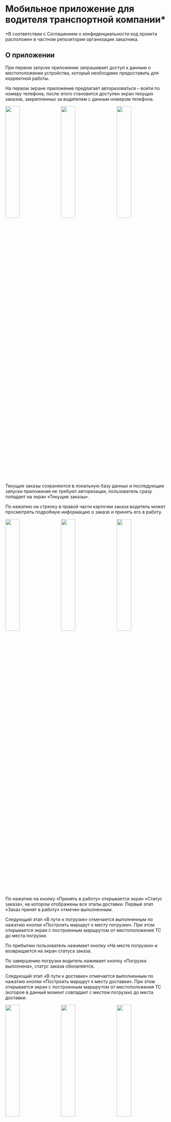 # Мобильное приложение для водителя транспортной компании* 

*В соответствии с Соглашением о конфиденциальности код проекта расположен в частном репозитории организации заказчика.

## О приложении

При первом запуске приложение запрашивает доступ к данным о местоположении устройства, который необходимо предоставить для корректной работы.

На первом экране приложение предлагает авторизоваться – войти по номеру телефона, после этого становится доступен экран текущих заказов, закрепленных за водителем с данным номером телефона.

<p float="left">
<img src = "pic/auth.png" width="30%" />
<img src = "pic/current.png" width="30%"hspace = "20"/>
<img src = "pic/details.png" width="30%"/>
</p>

Текущие заказы сохраняются в локальную базу данных и последующие запуски приложения не требуют авторизации, пользователь сразу попадает на экран «Текущие заказы».

По нажатию на стрелку в правой части карточки заказа водитель может просмотреть подробную информацию о заказе и принять его в работу. 

<p float="left">
<img src = "pic/status_1.png" width="30%" />
<img src = "pic/to_loading_2.png" width="30%"hspace = "20"/>
<img src = "pic/to_loading_step_5.png" width="30%"/>
</p>

По нажатию на кнопку «Принять в работу» открывается экран «Статус заказа», на котором отображены все этапы доставки. Первый этап «Заказ принят в работу» отмечен выполненным.

Следующий этап «В пути к погрузке» отмечается выполненным по нажатию кнопки «Построить маршрут к месту погрузки». При этом открывается экран с построенным маршрутом от местоположения ТС до места погрузки.

По прибытию пользователь нажимает кнопку «На месте погрузки» и возвращается на экран статуса заказа.

По завершению погрузки водитель нажимает кнопку «Погрузка выполнена», статус заказа обновляется.

Следующий этап «В пути к доставке» отмечается выполненным по нажатию кнопки «Построить маршрут к месту доставки». При этом открывается экран с построенным маршрутом от местоположения ТС (которое в данный момент совпадает с местом погрузки) до места доставки.

<p float="left">
<img src = "pic/status_2.png" width="30%" />
<img src = "pic/to_delivery_step_119.png" width="30%"hspace = "20"/>
<img src = "pic/status_3.png" width="30%"/>
</p>

При нажатии кнопки «На стоянке» активируется соответствующий этап статуса заказа и текст кнопки меняется на «Продолжить маршрут». После нажатия «Продолжить маршрут» снова появляется кнопка «На стоянке» на случай повторных остановок.

По прибытию к месту доставки пользователь нажимает «На месте доставки» и возвращается на экран статуса заказа, при этом активируется этап «На месте разгрузки».

По завершению разгрузки водитель нажимает кнопку «Разгрузка выполнена», статус заказа обновляется.

По кнопке «Загрузить документы» водитель загружает фото документов, подтверждающих выполнение доставки, после этого активируется этап «Доставка выполнена» и появляется кнопка «Завершить заказ».

По нажатию «Завершить заказ» текущая дата сохраняется как дата выполнения данного заказа и осуществляется переход на экран «Текущие заказы» с возможностью выбора нового заказа. 
Выполненный заказ при этом удаляется из текущих заказов и далее будет отображаться на экране «История заказов».

Этапы статуса заказа должны выполняться последовательно, при попытке перехода к этапу без выполнения всех предыдущих пунктов появляется соответствующее уведомление и этап не отмечается выполненным.

Этап «На стоянке» предполагается необязательным и не требуется для выполнения последующих пунктов.

* Состояние статуса заказа хранится в локальной базе данных, что при необходимости позволяет выполнять несколько заказов параллельно. На экране текущих заказов отображается статус каждого из заказов, а на экране «Детали заказа»  кнопка «Принять в работу» меняется на «Продолжить» в случае, если выполнение заказа было начато ранее.

<p float="left">
<img src = "pic/history.png" width="30%" />
<img src = "pic/menu.png" width="30%"hspace = "20"/>
<img src = "pic/log_out.png" width="30%"/>
</p>

Всплывающее меню доступно из любого экрана приложения и содержит пункт «История заказов» с краткой информацией по выполненным заказам, а также «Мой профиль» с информацией о пользователе.

При выходе из системы все данные о пользователе и о закрепленных за ним заказах стираются, о чем пользователя предупреждает соответствующее диалоговое окно.

## Обработка возможных ошибок

#### Текущие заказы не найдены: 
*	Если все текущие заказы были выполнены и экран не содержит данных для отображения, будет показано соответствующее пояснительное сообщение. 
*	Если текущие  заказы не были найдены сразу после авторизации, если пользователь ошибся при вводе номера телефона, будет предложено заново пройти авторизацию.

<p float="left">
<img src = "pic/no_current.png" width="30%" />
<img src = "pic/phone_not_found.png" width="30%"hspace = "20"/>
<img src = "pic/coordinates_not_found.png" width="30%" />
</p>

#### Координаты не найдены:
*	Если с сервера поступил заказ без указания координат при нажатии кнопки «Построить маршрут» будет показано соответствующее уведомление и переход на экран с картой не будет осуществлен, а последующие этапы статуса заказа будут доступны для выполнения.

#### Ошибка при переходе на фрагмент с картой:
*	Приложение не может определить местоположение устройства. Решение: закрыть приложение, открыть Google Maps, дождаться определения текущего местоположения устройства, заново открыть приложение.

## Темная тема

<p float="left">
<img src = "pic/current_dark.png" width="30%" />
<img src = "pic/to_delivery_dark.png" width="30%"hspace = "20"/>
<img src = "pic/menu_dark.png" width="30%" />
</p>

## Инструменты

* Osmdroid
* OSMBonusPack
* Figma 
* Retrofit
* OkHttp
* Coroutines
* Room
* Dagger Hilt
* ImagePicker
* java.time